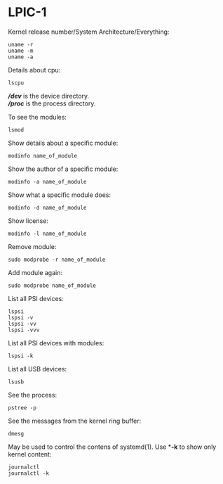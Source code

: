 # LPIC-1
Kernel release number/System Architecture/Everything:
```
uname -r
uname -m
uname -a
```  
Details about cpu:
```
lscpu
```
***/dev*** is the device directory.  
***/proc*** is the process directory.  

To see the modules:
```
lsmod
```
Show details about a specific module:
```
modinfo name_of_module
```
Show the author of a specific module:
```
modinfo -a name_of_module
```
Show what a specific module does:
```
modinfo -d name_of_module
```
Show license:
```
modinfo -l name_of_module
```
Remove module:
```
sudo modprobe -r name_of_module
```
Add module again:
```
sudo modprobe name_of_module
```
List all PSI devices:
```
lspsi
lspsi -v
lspsi -vv
lspsi -vvv
```
List all PSI devices with modules:
```
lspsi -k
```
List all USB devices:
```
lsusb
```
See the process:
```
pstree -p
```
See the messages from the kernel ring buffer:
```
dmesg
```
May be used to control the contens of systemd(1). Use ***-k** to show only kernel content:
```
journalctl
journalctl -k
```

